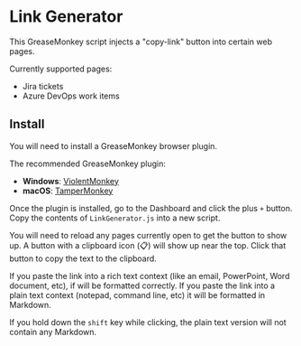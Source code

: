 # Link Generator

This GreaseMonkey script injects a "copy-link" button into certain web pages.

Currently supported pages:
- Jira tickets
- Azure DevOps work items

## Install

You will need to install a GreaseMonkey browser plugin.

The recommended GreaseMonkey plugin:

- **Windows**: [ViolentMonkey](https://violentmonkey.github.io)
- **macOS**: [TamperMonkey](https://www.tampermonkey.net)

Once the plugin is installed, go to the Dashboard and click the plus `+` button.
Copy the contents of `LinkGenerator.js` into a new script.

You will need to reload any pages currently open to get the button to show up.
A button with a clipboard icon (📋) will show up near the top. 
Click that button to copy the text to the clipboard.

If you paste the link into a rich text context (like an email, PowerPoint, Word document, etc), if will be formatted correctly.
If you paste the link into a plain text context (notepad, command line, etc) it will be formatted in Markdown.

If you hold down the `shift` key while clicking, the plain text version will not contain any Markdown.